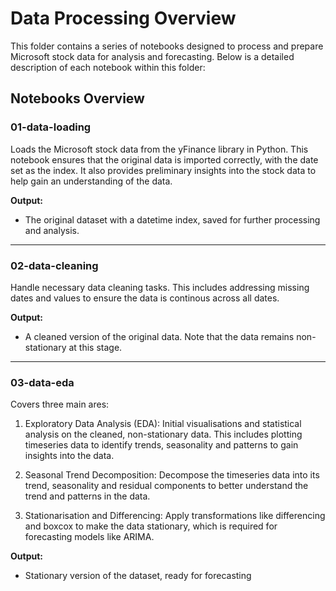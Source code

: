 # Data Processing Overview

This folder contains a series of notebooks designed to process and prepare Microsoft stock data for analysis and forecasting.
Below is a detailed description of each notebook within this folder:

## Notebooks Overview

### 01-data-loading

Loads the Microsoft stock data from the yFinance library in Python. This notebook ensures that the original data is imported correctly, with the date set as the index. It also provides preliminary insights into the stock data to help gain an understanding of the data.

**Output:**  
- The original dataset with a datetime index, saved for further processing and analysis.

---

### 02-data-cleaning
  
Handle necessary data cleaning tasks. This includes addressing missing dates and values to ensure the data is continous across all dates.

**Output:**  
- A cleaned version of the original data. Note that the data remains non-stationary at this stage.

---

### 03-data-eda

Covers three main ares:

1. Exploratory Data Analysis (EDA): Initial visualisations and statistical analysis on the cleaned, non-stationary data. This includes plotting timeseries data to identify trends, seasonality and patterns to gain insights into the data.

2. Seasonal Trend Decomposition: Decompose the timeseries data into its trend, seasonality and residual components to better understand the trend and patterns in the data.

3. Stationarisation and Differencing: Apply transformations like differencing and boxcox to make the data stationary, which is required for forecasting models like ARIMA. 

**Output:**  
- Stationary version of the dataset, ready for forecasting 
